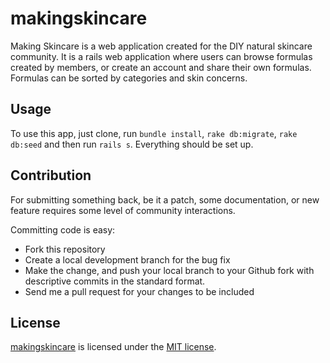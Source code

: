 # makingskincare

Making Skincare is a web application created for the DIY natural skincare community. It is a rails web application where users can browse formulas created by members, or create an account and share their own formulas. Formulas can be sorted by categories and skin concerns.

## Usage
To use this app, just clone, run `bundle install`, `rake db:migrate`, `rake db:seed` and then run `rails s`.
Everything should be set up.

## Contribution
For submitting something back, be it a patch, some documentation, or new feature requires some level of community interactions.

Committing code is easy:

* Fork this repository
* Create a local development branch for the bug fix
* Make the change, and push your local branch to your Github fork with descriptive commits in the standard format.
* Send me a pull request for your changes to be included

## License
[makingskincare](https://github.com/vlaunyc/makingskincare/blob/master/LICENSE) is licensed under the [MIT license](http://opensource.org/licenses/MIT).